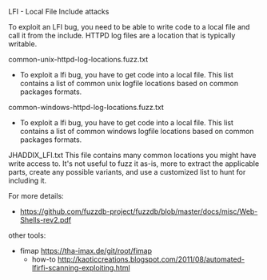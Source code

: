 LFI - Local File Include attacks

To exploit an LFI bug, you need to be able to write code to a local file and call it from the include. HTTPD log files are a location that is typically writable. 

common-unix-httpd-log-locations.fuzz.txt 
* To exploit a lfi bug, you have to get code into a local file. This list contains a list of common unix logfile locations based on common packages formats. 

common-windows-httpd-log-locations.fuzz.txt
* To exploit a lfi bug, you have to get code into a local file. This list contains a list of common windows logfile locations based on common packages formats.

JHADDIX_LFI.txt
This file contains many common locations you might have write access to. It's not useful to fuzz it as-is, more to extract the applicable parts, create any possible variants, and use a customized list to hunt for including it. 

For more details:
* https://github.com/fuzzdb-project/fuzzdb/blob/master/docs/misc/Web-Shells-rev2.pdf

other tools:
* fimap https://tha-imax.de/git/root/fimap
  * how-to http://kaoticcreations.blogspot.com/2011/08/automated-lfirfi-scanning-exploiting.html


